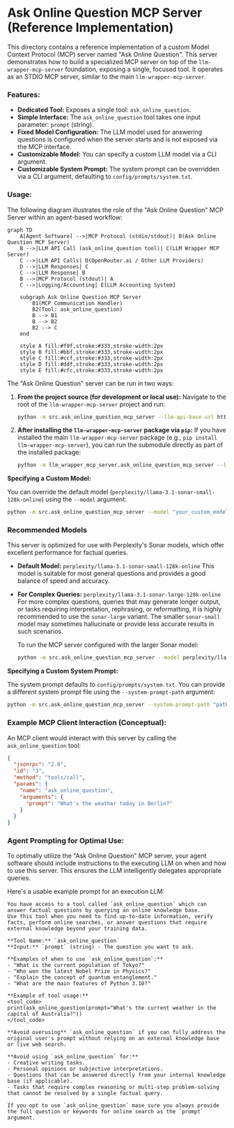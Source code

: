 # Ask Online Question MCP Server (Reference Implementation)

This directory contains a reference implementation of a custom Model Context Protocol (MCP) server named "Ask Online Question". This server demonstrates how to build a specialized MCP server on top of the `llm-wrapper-mcp-server` foundation, exposing a single, focused tool. It operates as an STDIO MCP server, similar to the main `llm-wrapper-mcp-server`.

### Features:
*   **Dedicated Tool:** Exposes a single tool: `ask_online_question`.
*   **Simple Interface:** The `ask_online_question` tool takes one input parameter: `prompt` (string).
*   **Fixed Model Configuration:** The LLM model used for answering questions is configured when the server starts and is not exposed via the MCP interface.
*   **Customizable Model:** You can specify a custom LLM model via a CLI argument.
*   **Customizable System Prompt:** The system prompt can be overridden via a CLI argument, defaulting to `config/prompts/system.txt`.

### Usage:

The following diagram illustrates the role of the "Ask Online Question" MCP Server within an agent-based workflow:

```mermaid
graph TD
    A[Agent Software] -->|MCP Protocol (stdin/stdout)| B(Ask Online Question MCP Server)
    B -->|LLM API Call (ask_online_question tool)| C(LLM Wrapper MCP Server)
    C -->|LLM API Calls| D(OpenRouter.ai / Other LLM Providers)
    D -->|LLM Responses| C
    C -->|LLM Response| B
    B -->|MCP Protocol (stdout)| A
    C -->|Logging/Accounting| E[LLM Accounting System]

    subgraph Ask Online Question MCP Server
        B1(MCP Communication Handler)
        B2(Tool: ask_online_question)
        B --> B1
        B --> B2
        B2 --> C
    end

    style A fill:#f9f,stroke:#333,stroke-width:2px
    style B fill:#bbf,stroke:#333,stroke-width:2px
    style C fill:#ccf,stroke:#333,stroke-width:2px
    style D fill:#ddf,stroke:#333,stroke-width:2px
    style E fill:#cfc,stroke:#333,stroke-width:2px
```

The "Ask Online Question" server can be run in two ways:

1.  **From the project source (for development or local use):**
    Navigate to the root of the `llm-wrapper-mcp-server` project and run:
    ```bash
    python -m src.ask_online_question_mcp_server --llm-api-base-url https://api.openrouter.ai/api/v1
    ```

2.  **After installing the `llm-wrapper-mcp-server` package via `pip`:**
    If you have installed the main `llm-wrapper-mcp-server` package (e.g., `pip install llm-wrapper-mcp-server`), you can run the submodule directly as part of the installed package:
    ```bash
    python -m llm_wrapper_mcp_server.ask_online_question_mcp_server --llm-api-base-url https://api.openrouter.ai/api/v1
    ```

**Specifying a Custom Model:**

You can override the default model (`perplexity/llama-3.1-sonar-small-128k-online`) using the `--model` argument:

```bash
python -m src.ask_online_question_mcp_server --model "your_custom_model_name" --llm-api-base-url https://api.openrouter.ai/api/v1
```

### Recommended Models

This server is optimized for use with Perplexity's Sonar models, which offer excellent performance for factual queries.

*   **Default Model:** `perplexity/llama-3.1-sonar-small-128k-online`
    This model is suitable for most general questions and provides a good balance of speed and accuracy.

*   **For Complex Queries:** `perplexity/llama-3.1-sonar-large-128k-online`
    For more complex questions, queries that may generate longer output, or tasks requiring interpretation, rephrasing, or reformatting, it is highly recommended to use the `sonar-large` variant. The smaller `sonar-small` model may sometimes hallucinate or provide less accurate results in such scenarios.

    To run the MCP server configured with the larger Sonar model:

    ```bash
    python -m src.ask_online_question_mcp_server --model perplexity/llama-3.1-sonar-large-128k-online --llm-api-base-url https://api.openrouter.ai/api/v1
    ```

**Specifying a Custom System Prompt:**

The system prompt defaults to `config/prompts/system.txt`. You can provide a different system prompt file using the `--system-prompt-path` argument:

```bash
python -m src.ask_online_question_mcp_server --system-prompt-path "path/to/your/custom_prompt.txt" --llm-api-base-url https://api.openrouter.ai/api/v1
```

### Example MCP Client Interaction (Conceptual):

An MCP client would interact with this server by calling the `ask_online_question` tool:

```json
{
  "jsonrpc": "2.0",
  "id": "3",
  "method": "tools/call",
  "params": {
    "name": "ask_online_question",
    "arguments": {
      "prompt": "What's the weather today in Berlin?"
    }
  }
}
```

### Agent Prompting for Optimal Use:

To optimally utilize the "Ask Online Question" MCP server, your agent software should include instructions to the executing LLM on when and how to use this server. This ensures the LLM intelligently delegates appropriate queries.

Here's a usable example prompt for an execution LLM:

```
You have access to a tool called `ask_online_question` which can answer factual questions by querying an online knowledge base.
Use this tool when you need to find up-to-date information, verify facts, perform online searches, or answer questions that require external knowledge beyond your training data.

**Tool Name:** `ask_online_question`
**Input:** `prompt` (string) - The question you want to ask.

**Examples of when to use `ask_online_question`:**
- "What is the current population of Tokyo?"
- "Who won the latest Nobel Prize in Physics?"
- "Explain the concept of quantum entanglement."
- "What are the main features of Python 3.10?"

**Example of tool usage:**
<tool_code>
print(ask_online_question(prompt="What's the current weather in the capital of Australia?"))
</tool_code>

**Avoid overusing** `ask_online_question` if you can fully address the original user's prompt without relying on an external knowledge base or live web search.

**Avoid using `ask_online_question` for:**
- Creative writing tasks.
- Personal opinions or subjective interpretations.
- Questions that can be answered directly from your internal knowledge base (if applicable).
- Tasks that require complex reasoning or multi-step problem-solving that cannot be resolved by a single factual query.

If you opt to use `ask_online_question` mase sure you always provide the full question or keywords for online search as the `prompt` argument.
